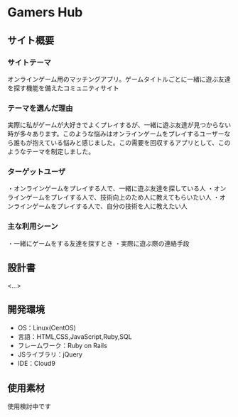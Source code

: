 
# Gamers Hub

## サイト概要
### サイトテーマ
オンラインゲーム用のマッチングアプリ。ゲームタイトルごとに一緒に遊ぶ友達を探す機能を備えたコミュニティサイト

### テーマを選んだ理由
実際に私がゲームが大好きでよくプレイするが、一緒に遊ぶ友達が見つからない時が多々あります。このような悩みはオンラインゲームをプレイするユーザーなら誰もが抱えている悩みと感じました。この需要を回収するアプリとして、このようなテーマを制定しました。

### ターゲットユーザ
・オンラインゲームをプレイする人で、一緒に遊ぶ友達を探している人
・オンラインゲームをプレイする人で、技術向上のため人に教えてもらいたい人
・オンラインゲームをプレイする人で、自分の技術を人に教えたい人

### 主な利用シーン
・一緒にゲームをする友達を探すとき
・実際に遊ぶ際の連絡手段


## 設計書
<...>

## 開発環境
- OS：Linux(CentOS)
- 言語：HTML,CSS,JavaScript,Ruby,SQL
- フレームワーク：Ruby on Rails
- JSライブラリ：jQuery
- IDE：Cloud9

## 使用素材
使用検討中です